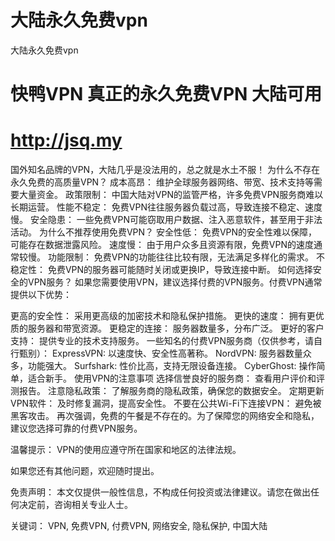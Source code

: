 # 大陆永久免费vpn
大陆永久免费vpn
# 快鸭VPN 真正的永久免费VPN  大陆可用
# <http://jsq.my>

国外知名品牌的VPN，大陆几乎是没法用的，总之就是水土不服！
为什么不存在永久免费的高质量VPN？
成本高昂： 维护全球服务器网络、带宽、技术支持等需要大量资金。
政策限制： 中国大陆对VPN的监管严格，许多免费VPN服务商难以长期运营。
性能不稳定： 免费VPN往往服务器负载过高，导致连接不稳定、速度慢。
安全隐患： 一些免费VPN可能窃取用户数据、注入恶意软件，甚至用于非法活动。
为什么不推荐使用免费VPN？
安全性低： 免费VPN的安全性难以保障，可能存在数据泄露风险。
速度慢： 由于用户众多且资源有限，免费VPN的速度通常较慢。
功能限制： 免费VPN的功能往往比较有限，无法满足多样化的需求。
不稳定性： 免费VPN的服务器可能随时关闭或更换IP，导致连接中断。
如何选择安全的VPN服务？
如果您需要使用VPN，建议选择付费的VPN服务。付费VPN通常提供以下优势：

更高的安全性： 采用更高级的加密技术和隐私保护措施。
更快的速度： 拥有更优质的服务器和带宽资源。
更稳定的连接： 服务器数量多，分布广泛。
更好的客户支持： 提供专业的技术支持服务。
一些知名的付费VPN服务商（仅供参考，请自行甄别）：
ExpressVPN: 以速度快、安全性高著称。
NordVPN: 服务器数量众多，功能强大。
Surfshark: 性价比高，支持无限设备连接。
CyberGhost: 操作简单，适合新手。
使用VPN的注意事项
选择信誉良好的服务商： 查看用户评价和评测报告。
注意隐私政策： 了解服务商的隐私政策，确保您的数据安全。
定期更新VPN软件： 及时修复漏洞，提高安全性。
不要在公共Wi-Fi下连接VPN： 避免被黑客攻击。
再次强调，免费的午餐是不存在的。为了保障您的网络安全和隐私，建议您选择可靠的付费VPN服务。

温馨提示： VPN的使用应遵守所在国家和地区的法律法规。

如果您还有其他问题，欢迎随时提出。

免责声明： 本文仅提供一般性信息，不构成任何投资或法律建议。请您在做出任何决定前，咨询相关专业人士。

关键词： VPN, 免费VPN, 付费VPN, 网络安全, 隐私保护, 中国大陆

